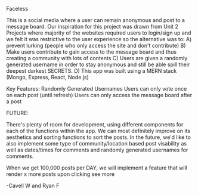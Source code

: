 Faceless

This is a social media where a user can remain anonymous and post to a message board. Our inspiration for this project was drawn from Unit 2 Projects where majority of the websites required users to login/sign up and we felt it was restrictive to the user experience so the alternative was to:
A) prevent lurking (people who only access the site and don't contribute)
B) Make users contribute to gain access to the message board and thus creating a community with lots of contents
C) Users are given a randomly generated username in order to stay anonymous and still be able spill their deepest darkest SECRETS.
D) This app was built using a MERN stack (Mongo, Express, React, Node.js)


Key Features:
Randomly Generated Usernames
Users can only vote once on each post (until refresh)
Users can only access the message board after a post

FUTURE:

There's plenty of room for development, using different components for each of the functions within the app. We can most definitely improve on its aesthetics and sorting functions to sort the posts. In the future, we'd like to also implement some type of community/location based post visability as well as dates/times for comments and randomly generated usernames for comments.

When we get 100,000 posts per DAY, we will implement a feature that will render x more posts upon clicking see more

-Cavell W and Ryan F
